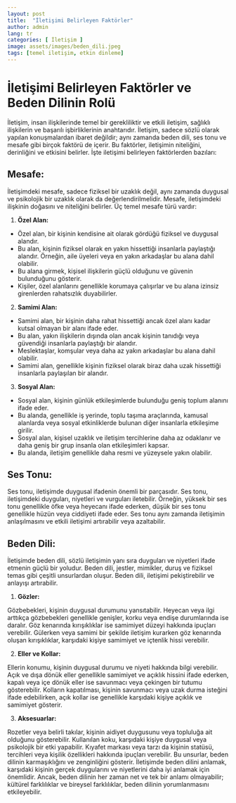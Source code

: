 ```yaml
---
layout: post
title:  "İletişimi Belirleyen Faktörler"
author: admin
lang: tr
categories: [ İletişim ]
image: assets/images/beden_dili.jpeg
tags: [temel iletişim, etkin dinleme]
---
```


# İletişimi Belirleyen Faktörler ve Beden Dilinin Rolü

İletişim, insan ilişkilerinde temel bir gerekliliktir ve etkili iletişim, sağlıklı ilişkilerin ve başarılı işbirliklerinin anahtarıdır. İletişim, sadece sözlü olarak yapılan konuşmalardan ibaret değildir; aynı zamanda beden dili, ses tonu ve mesafe gibi birçok faktörü de içerir. Bu faktörler, iletişimin niteliğini, derinliğini ve etkisini belirler. İşte iletişimi belirleyen faktörlerden bazıları:

## Mesafe:

İletişimdeki mesafe, sadece fiziksel bir uzaklık değil, aynı zamanda duygusal ve psikolojik bir uzaklık olarak da değerlendirilmelidir. Mesafe, iletişimdeki ilişkinin doğasını ve niteliğini belirler. Üç temel mesafe türü vardır:

1) **Özel Alan:**
- Özel alan, bir kişinin kendisine ait olarak gördüğü fiziksel ve duygusal alandır.
- Bu alan, kişinin fiziksel olarak en yakın hissettiği insanlarla paylaştığı alandır. Örneğin, aile üyeleri veya en yakın arkadaşlar bu alana dahil olabilir.
- Bu alana girmek, kişisel ilişkilerin güçlü olduğunu ve güvenin bulunduğunu gösterir.
- Kişiler, özel alanlarını genellikle korumaya çalışırlar ve bu alana izinsiz girenlerden rahatsızlık duyabilirler.
2) **Samimi Alan:**
- Samimi alan, bir kişinin daha rahat hissettiği ancak özel alanı kadar kutsal olmayan bir alanı ifade eder.
- Bu alan, yakın ilişkilerin dışında olan ancak kişinin tanıdığı veya güvendiği insanlarla paylaştığı bir alandır.
- Meslektaşlar, komşular veya daha az yakın arkadaşlar bu alana dahil olabilir.
- Samimi alan, genellikle kişinin fiziksel olarak biraz daha uzak hissettiği insanlarla paylaşılan bir alandır.
3) **Sosyal Alan:**
- Sosyal alan, kişinin günlük etkileşimlerde bulunduğu geniş toplum alanını ifade eder.
- Bu alanda, genellikle iş yerinde, toplu taşıma araçlarında, kamusal alanlarda veya sosyal etkinliklerde bulunan diğer insanlarla etkileşime girilir.
- Sosyal alan, kişisel uzaklık ve iletişim tercihlerine daha az odaklanır ve daha geniş bir grup insanla olan etkileşimleri kapsar.
- Bu alanda, iletişim genellikle daha resmi ve yüzeysele yakın olabilir.

## Ses Tonu:

Ses tonu, iletişimde duygusal ifadenin önemli bir parçasıdır. Ses tonu, iletişimdeki duyguları, niyetleri ve vurguları iletebilir. Örneğin, yüksek bir ses tonu genellikle öfke veya heyecanı ifade ederken, düşük bir ses tonu genellikle hüzün veya ciddiyeti ifade eder. Ses tonu aynı zamanda iletişimin anlaşılmasını ve etkili iletişimi artırabilir veya azaltabilir.

## Beden Dili:

İletişimde beden dili, sözlü iletişimin yanı sıra duyguları ve niyetleri ifade etmenin güçlü bir yoludur. Beden dili, jestler, mimikler, duruş ve fiziksel temas gibi çeşitli unsurlardan oluşur. Beden dili, iletişimi pekiştirebilir ve anlayışı artırabilir.

1) **Gözler:**

Gözbebekleri, kişinin duygusal durumunu yansıtabilir. Heyecan veya ilgi arttıkça gözbebekleri genellikle genişler, korku veya endişe durumlarında ise daralır. Göz kenarında kırışıklıklar ise samimiyet düzeyi hakkında ipuçları verebilir. Gülerken veya samimi bir şekilde iletişim kurarken göz kenarında oluşan kırışıklıklar, karşıdaki kişiye samimiyet ve içtenlik hissi verebilir.

2) **Eller ve Kollar:**

Ellerin konumu, kişinin duygusal durumu ve niyeti hakkında bilgi verebilir. Açık ve dışa dönük eller genellikle samimiyet ve açıklık hissini ifade ederken, kapalı veya içe dönük eller ise savunmacı veya çekingen bir tutumu gösterebilir. Kolların kapatılması, kişinin savunmacı veya uzak durma isteğini ifade edebilirken, açık kollar ise genellikle karşıdaki kişiye açıklık ve samimiyet gösterir.

3) **Aksesuarlar:**

Rozetler veya belirli takılar, kişinin aidiyet duygusunu veya topluluğa ait olduğunu gösterebilir. Kullanılan koku, karşıdaki kişiye duygusal veya psikolojik bir etki yapabilir. Kıyafet markası veya tarzı da kişinin statüsü, tercihleri veya kişilik özellikleri hakkında ipuçları verebilir. Bu unsurlar, beden dilinin karmaşıklığını ve zenginliğini gösterir. İletişimde beden dilini anlamak, karşıdaki kişinin gerçek duygularını ve niyetlerini daha iyi anlamak için önemlidir. Ancak, beden dilinin her zaman net ve tek bir anlamı olmayabilir; kültürel farklılıklar ve bireysel farklılıklar, beden dilinin yorumlanmasını etkileyebilir.
